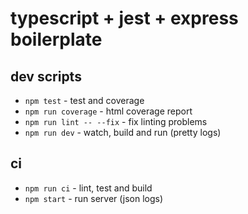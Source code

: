 # typescript + jest + express boilerplate

## dev scripts

- `npm test` - test and coverage
- `npm run coverage` - html coverage report
- `npm run lint -- --fix` - fix linting problems
- `npm run dev` - watch, build and run (pretty logs)

## ci

- `npm run ci` - lint, test and build
- `npm start` - run server (json logs)
